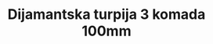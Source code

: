 ---
layout: product
title: "Dijamantska turpija 3 komada 100mm"
price: "1350" 
desc: "Turpije"
img_path: "/assets/img/ITA50820.webp"
brand: "N/A"
available: true
special_offer: false
new: false
soon: false
cat: "070000"
subcat: "070500"
subsubcat: "0N/A"
sifra: "ITA50820"
popular: true
spec: false
---